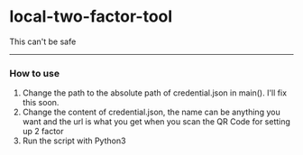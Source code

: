 # local-two-factor-tool
This can't be safe

-------
### How to use
1. Change the path to the absolute path of credential.json in main(). I'll fix this soon.
2. Change the content of credential.json, the name can be anything you want and the url is what you get when you scan the QR Code for setting up 2 factor
3. Run the script with Python3

